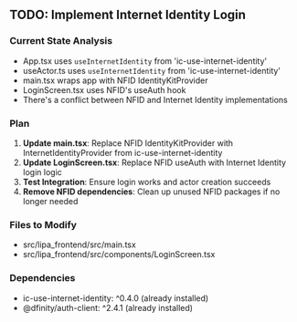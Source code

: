 ## TODO: Implement Internet Identity Login

### Current State Analysis
- App.tsx uses `useInternetIdentity` from 'ic-use-internet-identity'
- useActor.ts uses `useInternetIdentity` from 'ic-use-internet-identity'
- main.tsx wraps app with NFID IdentityKitProvider
- LoginScreen.tsx uses NFID's useAuth hook
- There's a conflict between NFID and Internet Identity implementations

### Plan
1. **Update main.tsx**: Replace NFID IdentityKitProvider with InternetIdentityProvider from ic-use-internet-identity
2. **Update LoginScreen.tsx**: Replace NFID useAuth with Internet Identity login logic
3. **Test Integration**: Ensure login works and actor creation succeeds
4. **Remove NFID dependencies**: Clean up unused NFID packages if no longer needed

### Files to Modify
- src/lipa_frontend/src/main.tsx
- src/lipa_frontend/src/components/LoginScreen.tsx

### Dependencies
- ic-use-internet-identity: ^0.4.0 (already installed)
- @dfinity/auth-client: ^2.4.1 (already installed)
